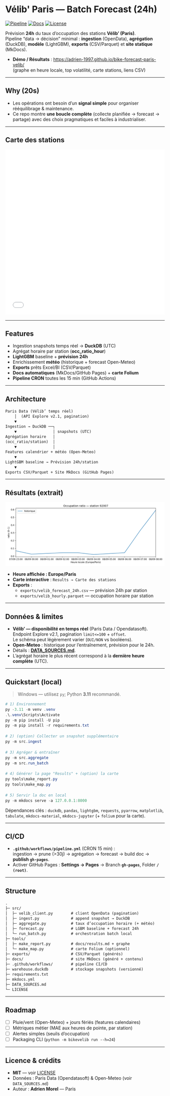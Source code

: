 # Vélib' Paris — Batch Forecast (24h)

[![Pipeline](https://img.shields.io/github/actions/workflow/status/Adrien-1997/bike-forecast-paris-velib/pipeline.yml?branch=main&label=pipeline)](https://github.com/Adrien-1997/bike-forecast-paris-velib/actions/workflows/pipeline.yml)
[![Docs](https://img.shields.io/badge/Docs-GitHub%20Pages-blue)](https://adrien-1997.github.io/bike-forecast-paris-velib/)
[![License](https://img.shields.io/github/license/Adrien-1997/bike-forecast-paris-velib)](./LICENSE)

Prévision **24h** du taux d’occupation des stations **Vélib’ (Paris)**.  
Pipeline “data → décision” minimal : **ingestion** (OpenData), **agrégation** (DuckDB), **modèle** (LightGBM), **exports** (CSV/Parquet) et **site statique** (MkDocs).

- **Démo / Résultats** : https://adrien-1997.github.io/bike-forecast-paris-velib/  
  (graphe en heure locale, top volatilité, carte stations, liens CSV)

---

## Why (20s)

- Les opérations ont besoin d’un **signal simple** pour organiser rééquilibrage & maintenance.
- Ce repo montre **une boucle complète** (collecte planifiée → forecast → partage) avec des choix pragmatiques et faciles à industrialiser.

---

## Carte des stations
<iframe src="assets/map.html" width="100%" height="520" style="border:none;"></iframe>

---

## Features

- Ingestion snapshots temps réel → **DuckDB** (UTC)
- Agrégat horaire par station (**occ_ratio_hour**)
- **LightGBM** baseline + **prévision 24h**
- Enrichissement **météo** (historique + forecast Open-Meteo)
- **Exports** prêts Excel/BI (CSV/Parquet)
- **Docs automatiques** (MkDocs/GitHub Pages) + **carte Folium**
- **Pipeline CRON** toutes les 15 min (GitHub Actions)

---

## Architecture

```
Paris Data (Vélib’ temps réel)
    │  (API Explore v2.1, pagination)
    ▼
Ingestion → DuckDB ──┐
    ▼                │ snapshots (UTC)
Agrégation horaire   │
(occ_ratio/station)  │
    ▼                │
Features calendrier + météo (Open-Meteo)
    ▼
LightGBM baseline → Prévision 24h/station
    ▼
Exports CSV/Parquet + Site MkDocs (GitHub Pages)
```

---

## Résultats (extrait)

![sample](docs/assets/sample_forecast.png)

- **Heure affichée : Europe/Paris**  
- **Carte interactive** : `Results → Carte des stations`  
- **Exports** :
  - `exports/velib_forecast_24h.csv` — prévision 24h par station
  - `exports/velib_hourly.parquet` — occupation horaire par station

---

## Données & limites

- **Vélib’ — disponibilité en temps réel** (Paris Data / Opendatasoft).  
  Endpoint Explore v2.1, pagination `limit<=100` + `offset`.  
  Le schéma peut légèrement varier (`OUI/NON` vs booléens).
- **Open-Meteo** : historique pour l’entraînement, prévision pour le 24h.  
- Détails : **[DATA_SOURCES.md](./DATA_SOURCES.md)**.  
- L’agrégat horaire le plus récent correspond à la **dernière heure complète** (UTC).

---

## Quickstart (local)

> Windows — utilisez `py`; Python **3.11** recommandé.

```powershell
# 1) Environnement
py -3.11 -m venv .venv
.\.venv\Scripts\Activate
py -m pip install -U pip
py -m pip install -r requirements.txt

# 2) (option) Collecter un snapshot supplémentaire
py -m src.ingest

# 3) Agréger & entraîner
py -m src.aggregate
py -m src.run_batch

# 4) Générer la page "Results" + (option) la carte
py tools\make_report.py
py tools\make_map.py

# 5) Servir la doc en local
py -m mkdocs serve -a 127.0.0.1:8000
```

Dépendances clés : `duckdb`, `pandas`, `lightgbm`, `requests`, `pyarrow`, `matplotlib`, `tabulate`, `mkdocs-material`, `mkdocs-jupyter` (+ `folium` pour la carte).

---

## CI/CD

- **`.github/workflows/pipeline.yml`** (CRON 15 min) :  
  ingestion → prune (>30j) → agrégation → forecast → build doc → **publish `gh-pages`**.
- Activer GitHub Pages : **Settings → Pages** → Branch **`gh-pages`**, Folder **`/ (root)`**.

---

## Structure

```
.
├─ src/
│  ├─ velib_client.py        # client OpenData (pagination)
│  ├─ ingest.py              # append snapshot → DuckDB
│  ├─ aggregate.py           # taux d’occupation horaire (+ météo)
│  ├─ forecast.py            # LGBM baseline + forecast 24h
│  └─ run_batch.py           # orchestration batch local
├─ tools/
│  ├─ make_report.py         # docs/results.md + graphe
│  └─ make_map.py            # carte Folium (optionnel)
├─ exports/                  # CSV/Parquet (générés)
├─ docs/                     # site MkDocs (généré + contenu)
├─ .github/workflows/        # pipeline CI/CD
├─ warehouse.duckdb          # stockage snapshots (versionné)
├─ requirements.txt
├─ mkdocs.yml
├─ DATA_SOURCES.md
└─ LICENSE
```

---

## Roadmap

- [ ] Pluie/vent (Open-Meteo) + jours fériés (features calendaires)  
- [ ] Métriques métier (MAE aux heures de pointe, par station)  
- [ ] Alertes simples (seuils d’occupation)  
- [ ] Packaging CLI (`python -m bikevelib run --h=24`)

---

## Licence & crédits

- **MIT** — voir [LICENSE](./LICENSE)  
- Données : Paris Data (Opendatasoft) & Open-Meteo (voir `DATA_SOURCES.md`)  
- Auteur : **Adrien Morel** — Paris
